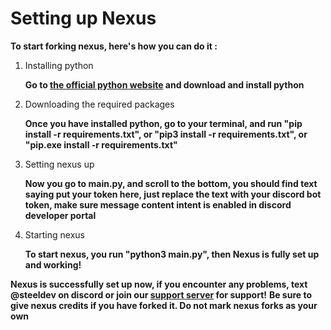 # Setting up Nexus

**To start forking nexus, here's how you can do it :**

1. Installing python

   **Go to [the official python website](https://python.org) and download and install python**
   
3. Downloading the required packages

   **Once you have installed python, go to your terminal, and run "pip install -r requirements.txt", or "pip3 install -r requirements.txt", or "pip.exe install -r requirements.txt"**

4. Setting nexus up

   **Now you go to main.py, and scroll to the bottom, you should find text saying put your token here, just replace the text with your discord bot token, make sure message content intent is enabled in discord developer portal**

5. Starting nexus

   **To start nexus, you run "python3 main.py", then Nexus is fully set up and working!**

**Nexus is successfully set up now, if you encounter any problems, text @steeldev on discord or join our [support server](https://discord.gg/mcdK88yUgF) for support!**
**Be sure to give nexus credits if you have forked it. Do not mark nexus forks as your own**
